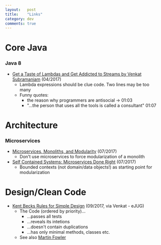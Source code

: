 ```yaml
---
layout:   post
title:    "Links"
category: dev
comments: true
---
```


# Core Java

### Java 8

* [Get a Taste of Lambdas and Get Addicted to Streams by Venkat Subramaniam](https://www.youtube.com/watch?v=1OpAgZvYXLQ) (04/2017)
    * Lambda expressions should be clue code. Two lines may be too many
    * Funny quotes:
        * the reason why programmers are antisocial -> 01:03
        * "...the person that uses all the tools is called a consultant" 01:07
        

# Architecture

### Microservices

* [Microservices, Monoliths, and Modularity](https://genehughson.wordpress.com/2017/03/31/microservices-monoliths-and-modularity/) (07/2017)
    * Don't use microservices to force modularization of a monolith
* [Self Contained Systems: Microservices Done Right](https://www.infoq.com/articles/scs-microservices-done-right) (07/2017)
    * Bounded contexts (not domain/data objects!) as starting point for modularization
    


# Design/Clean Code

* [Kent Becks Rules for Simple Design](http://wiki.c2.com/?XpSimplicityRules) (09/2017, via Venkat - eJUG)
    * The Code (ordered by priority)...
        * ...passes all tests
        * ...reveals its intetions
        * ...doesn't contain duplications
        * ...has only minimal methods, classes etc.
    * See also [Martin Fowler](https://martinfowler.com/bliki/BeckDesignRules.html)
